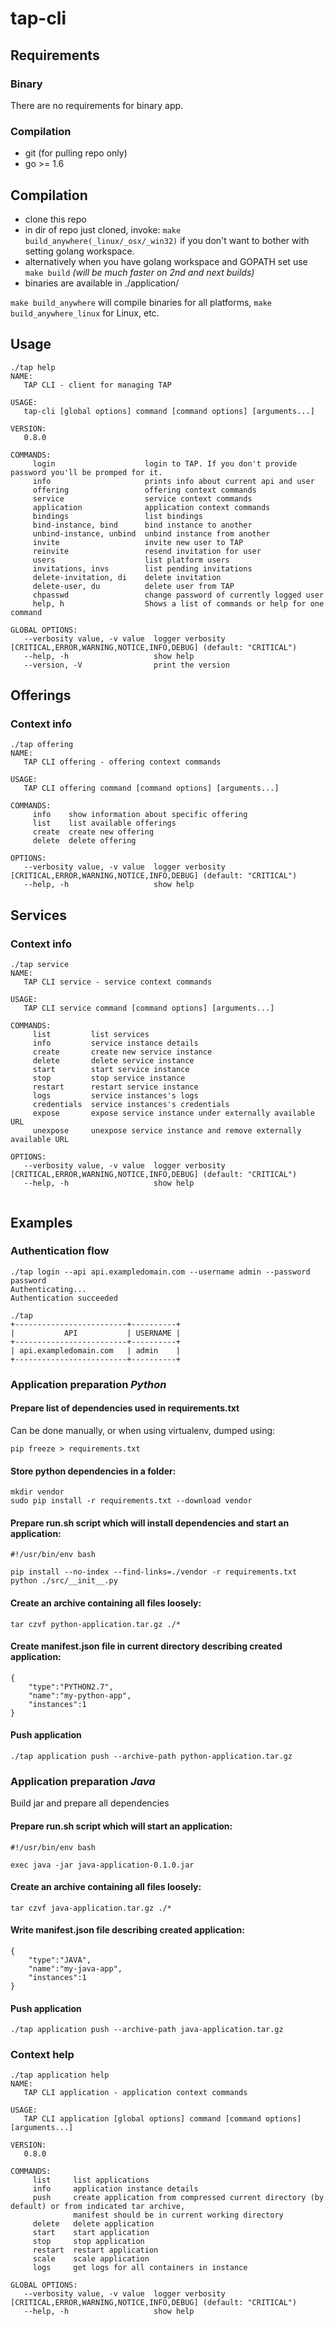 # tap-cli

## Requirements

### Binary
There are no requirements for binary app.

### Compilation
* git (for pulling repo only) 
* go >= 1.6

## Compilation
* clone this repo
* in dir of repo just cloned, invoke: `make build_anywhere(_linux/_osx/_win32)` if you don't want to bother with setting golang workspace.
* alternatively when you have golang workspace and GOPATH set use `make build` *(will be much faster on 2nd and next builds)*
* binaries are available in ./application/

`make build_anywhere` will compile binaries for all platforms, `make build_anywhere_linux` for Linux, etc.


## Usage
```
./tap help
NAME:
   TAP CLI - client for managing TAP

USAGE:
   tap-cli [global options] command [command options] [arguments...]

VERSION:
   0.8.0

COMMANDS:
     login                    login to TAP. If you don't provide password you'll be promped for it.
     info                     prints info about current api and user
     offering                 offering context commands
     service                  service context commands
     application              application context commands
     bindings                 list bindings
     bind-instance, bind      bind instance to another
     unbind-instance, unbind  unbind instance from another
     invite                   invite new user to TAP
     reinvite                 resend invitation for user
     users                    list platform users
     invitations, invs        list pending invitations
     delete-invitation, di    delete invitation
     delete-user, du          delete user from TAP
     chpasswd                 change password of currently logged user
     help, h                  Shows a list of commands or help for one command

GLOBAL OPTIONS:
   --verbosity value, -v value  logger verbosity [CRITICAL,ERROR,WARNING,NOTICE,INFO,DEBUG] (default: "CRITICAL")
   --help, -h                   show help
   --version, -V                print the version
```

## Offerings

### Context info
```
./tap offering
NAME:
   TAP CLI offering - offering context commands

USAGE:
   TAP CLI offering command [command options] [arguments...]

COMMANDS:
     info    show information about specific offering
     list    list available offerings
     create  create new offering
     delete  delete offering

OPTIONS:
   --verbosity value, -v value  logger verbosity [CRITICAL,ERROR,WARNING,NOTICE,INFO,DEBUG] (default: "CRITICAL")
   --help, -h                   show help

```

## Services

### Context info
```
./tap service
NAME:
   TAP CLI service - service context commands

USAGE:
   TAP CLI service command [command options] [arguments...]

COMMANDS:
     list         list services
     info         service instance details
     create       create new service instance
     delete       delete service instance
     start        start service instance
     stop         stop service instance
     restart      restart service instance
     logs         service instances's logs
     credentials  service instances's credentials
     expose       expose service instance under externally available URL
     unexpose     unexpose service instance and remove externally available URL

OPTIONS:
   --verbosity value, -v value  logger verbosity [CRITICAL,ERROR,WARNING,NOTICE,INFO,DEBUG] (default: "CRITICAL")
   --help, -h                   show help


```

## Examples

### Authentication flow
```
./tap login --api api.exampledomain.com --username admin --password password
Authenticating...
Authentication succeeded

./tap
+-------------------------+----------+
|           API           | USERNAME |
+-------------------------+----------+
| api.exampledomain.com   | admin    |
+-------------------------+----------+
```

### Application preparation *Python*

#### Prepare list of dependencies used in requirements.txt
Can be done manually, or when using virtualenv, dumped using:
```
pip freeze > requirements.txt
```
#### Store python dependencies in a folder:
```
mkdir vendor
sudo pip install -r requirements.txt --download vendor
```
#### Prepare run.sh script which will install dependencies and start an application:

```
#!/usr/bin/env bash

pip install --no-index --find-links=./vendor -r requirements.txt
python ./src/__init__.py
```

#### Create an archive containing all files loosely:
```
tar czvf python-application.tar.gz ./*
```
#### Create manifest.json file in current directory describing created application:

```
{
    "type":"PYTHON2.7",
    "name":"my-python-app",
    "instances":1
}

```
#### Push application 

```
./tap application push --archive-path python-application.tar.gz
```


### Application preparation *Java*

Build jar and prepare all dependencies 

#### Prepare run.sh script which will start an application:

```
#!/usr/bin/env bash

exec java -jar java-application-0.1.0.jar 
```

#### Create an archive containing all files loosely:
```
tar czvf java-application.tar.gz ./*
```


#### Write manifest.json file describing created application:
```
{
    "type":"JAVA",
    "name":"my-java-app",
    "instances":1
}

```


#### Push application 

```
./tap application push --archive-path java-application.tar.gz
```

### Context help
```
./tap application help
NAME:
   TAP CLI application - application context commands

USAGE:
   TAP CLI application [global options] command [command options] [arguments...]

VERSION:
   0.8.0

COMMANDS:
     list     list applications
     info     application instance details
     push     create application from compressed current directory (by default) or from indicated tar archive,
              manifest should be in current working directory
     delete   delete application
     start    start application
     stop     stop application
     restart  restart application
     scale    scale application
     logs     get logs for all containers in instance

GLOBAL OPTIONS:
   --verbosity value, -v value  logger verbosity [CRITICAL,ERROR,WARNING,NOTICE,INFO,DEBUG] (default: "CRITICAL")
   --help, -h                   show help


```